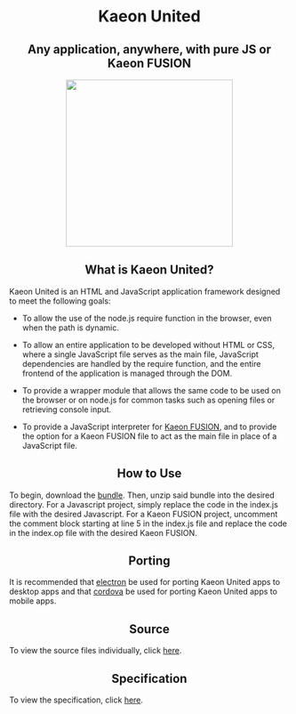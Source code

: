 <h1 align="center">Kaeon United</h1>
<h2 align="center">Any application, anywhere, with pure JS or Kaeon FUSION</h2>

<p align="center">
	<img src="https://quiksite.com/wp-content/uploads/2016/09/Javascript-Square.png" width="300px" height="300px"/>
</p>

<h2 align="center">What is Kaeon United?</h2>

Kaeon United is an HTML and JavaScript application framework designed to meet the following goals:

* To allow the use of the node.js require function in the browser,
even when the path is dynamic.

* To allow an entire application to be developed without HTML or CSS,
where a single JavaScript file serves as the main file,
JavaScript dependencies are handled by the require function,
and the entire frontend of the application is managed through the DOM.

* To provide a wrapper module that allows the same code to be used on the browser or on node.js for common tasks such as opening files or retrieving console input.

* To provide a JavaScript interpreter for [Kaeon FUSION](https://github.com/Gallery-of-Kaeon/Kaeon-FUSION/blob/master/README.md),
and to provide the option for a Kaeon FUSION file to act as the main file in place of a JavaScript file.

<h2 align="center">How to Use</h2>

To begin, download the [bundle](https://github.com/Gallery-of-Kaeon/Kaeon-United/raw/master/Kaeon%20United/Bundle/Kaeon%20United.zip).
Then,
unzip said bundle into the desired directory.
For a Javascript project,
simply replace the code in the index.js file with the desired Javascript.
For a Kaeon FUSION project,
uncomment the comment block starting at line 5 in the index.js file and replace the code in the index.op file with the desired Kaeon FUSION.

<h2 align="center">Porting</h2>

It is recommended that [electron](https://electronjs.org/) be used for porting Kaeon United apps to desktop apps and that [cordova](https://cordova.apache.org/) be used for porting Kaeon United apps to mobile apps.

<!-- <h2 align="center">Notes for Javascript Projects</h2> -->

<h2 align="center">Source</h2>

To view the source files individually,
click [here](https://github.com/Gallery-of-Kaeon/Kaeon-JS/tree/master/Kaeon%20United/Source).

<h2 align="center">Specification</h2>

To view the specification,
click [here](https://github.com/Gallery-of-Kaeon/Kaeon-JS/tree/master/Kaeon%20United/Specification).